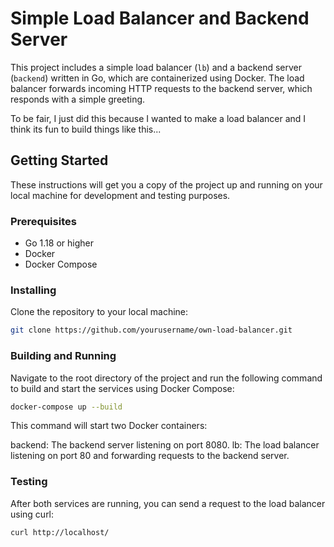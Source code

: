 # Simple Load Balancer and Backend Server

This project includes a simple load balancer (`lb`) and a backend server (`backend`) written in Go, which are containerized using Docker. The load balancer forwards incoming HTTP requests to the backend server, which responds with a simple greeting. 

To be fair, I just did this because I wanted to make a load balancer and I think its fun to build things like this...

## Getting Started

These instructions will get you a copy of the project up and running on your local machine for development and testing purposes.

### Prerequisites

- Go 1.18 or higher
- Docker
- Docker Compose

### Installing

Clone the repository to your local machine:

```bash
git clone https://github.com/yourusername/own-load-balancer.git
```

### Building and Running
Navigate to the root directory of the project and run the following command to build and start the services using Docker Compose:

```bash
docker-compose up --build
```

This command will start two Docker containers:

backend: The backend server listening on port 8080.
lb: The load balancer listening on port 80 and forwarding requests to the backend server.

### Testing

After both services are running, you can send a request to the load balancer using curl:

```bash
curl http://localhost/
```

